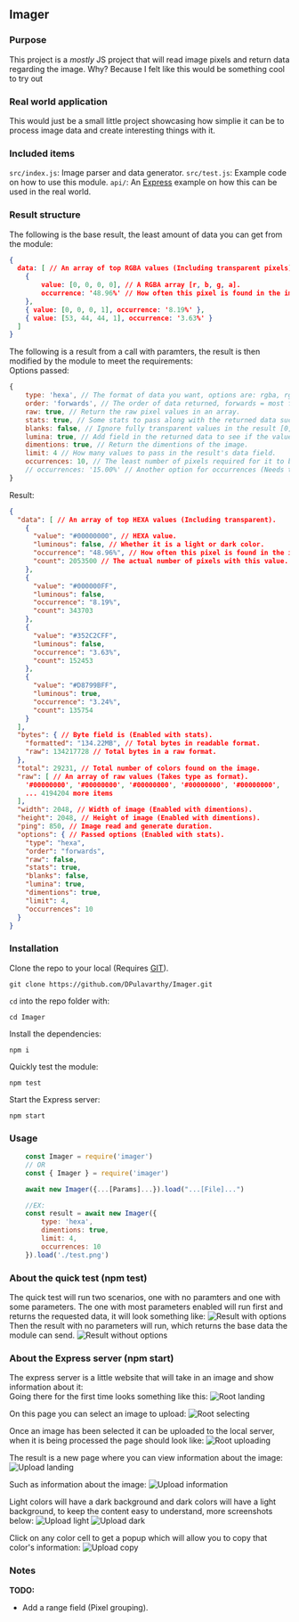 ## Imager

### Purpose
This project is a *mostly* JS project that will read image pixels and return data regarding the image.
Why? Because I felt like this would be something cool to try out

### Real world application
This would just be a small little project showcasing how simplie it can be to process image data and create interesting things with it.

### Included items
`src/index.js`: Image parser and data generator.
`src/test.js`: Example code on how to use this module.
`api/`: An [Express](https://www.npmjs.com/package/express) example on how this can be used in the real world.

### Result structure
The following is the base result, the least amount of data you can get from the module:
```json
{
  data: [ // An array of top RGBA values (Including transparent pixels).
    {
        value: [0, 0, 0, 0], // A RGBA array [r, b, g, a].
        occurrence: '48.96%' // How often this pixel is found in the image.
    },
    { value: [0, 0, 0, 1], occurrence: '8.19%' },
    { value: [53, 44, 44, 1], occurrence: '3.63%' }
  ]
}
```

The following is a result from a call with paramters, the result is then modified by the module to meet the requirements:
<br />
Options passed:
```js
{
    type: 'hexa', // The format of data you want, options are: rgba, rgb, hexa, hex.
    order: 'forwards', // The order of data returned, forwards = most found values & backwards = least found values.
    raw: true, // Return the raw pixel values in an array.
    stats: true, // Some stats to pass along with the returned data such as ping or bytes of data processed.
    blanks: false, // Ignore fully transparent values in the result [0, 0, 0, 0].
    lumina: true, // Add field in the returned data to see if the value is a light color or dark color.
    dimentions: true, // Return the dimentions of the image.
    limit: 4 // How many values to pass in the result's data field.
    occurrences: 10, // The least number of pixels required for it to be required in the result (Not applicable to paramter: raw).
    // occurrences: '15.00%' // Another option for occurrences (Needs to occur at least X percent in order to be available in result).
}
```
Result:

```json
{
  "data": [ // An array of top HEXA values (Including transparent).
    {
      "value": "#00000000", // HEXA value.
      "luminous": false, // Whether it is a light or dark color.
      "occurrence": "48.96%", // How often this pixel is found in the image.
      "count": 2053500 // The actual number of pixels with this value.
    },
    {
      "value": "#000000FF",
      "luminous": false,
      "occurrence": "8.19%",
      "count": 343703
    },
    {
      "value": "#352C2CFF",
      "luminous": false,
      "occurrence": "3.63%",
      "count": 152453
    },
    {
      "value": "#D8799BFF",
      "luminous": true,
      "occurrence": "3.24%",
      "count": 135754
    }
  ],
  "bytes": { // Byte field is (Enabled with stats).
    "formatted": "134.22MB", // Total bytes in readable format.
    "raw": 134217728 // Total bytes in a raw format.
  },
  "total": 29231, // Total number of colors found on the image.
  "raw": [ // An array of raw values (Takes type as format).
    '#00000000', '#00000000', '#00000000', '#00000000', '#00000000',
    ... 4194204 more items
  ],
  "width": 2048, // Width of image (Enabled with dimentions).
  "height": 2048, // Height of image (Enabled with dimentions).
  "ping": 850, // Image read and generate duration.
  "options": { // Passed options (Enabled with stats).
    "type": "hexa",
    "order": "forwards",
    "raw": false,
    "stats": true,
    "blanks": false,
    "lumina": true,
    "dimentions": true,
    "limit": 4,
    "occurrences": 10
  }
}
```


### Installation
Clone the repo to your local (Requires [GIT](https://git-scm.com/)).
```
git clone https://github.com/DPulavarthy/Imager.git
```

`cd` into the repo folder with:
```
cd Imager
```

Install the dependencies:
```
npm i
```

Quickly test the module:
```
npm test
```

Start the Express server:
```
npm start
```

### Usage
```js
    const Imager = require('imager')
    // OR
    const { Imager } = require('imager')

    await new Imager({...[Params]...}).load("...[File]...")

    //EX:
    const result = await new Imager({
        type: 'hexa',
        dimentions: true,
        limit: 4,
        occurrences: 10
    }).load('./test.png')
```

### About the quick test (npm test)
The quick test will run two scenarios, one with no paramters and one with some parameters.
The one with most parameters enabled will run first and returns the requested data, it will look something like:
![Result with options](./assets/result-options.png)
Then the result with no parameters will run, which returns the base data the module can send.
![Result without options](./assets/result-base.png)

### About the Express server (npm start)
The express server is a little website that will take in an image and show information about it:
<br />
Going there for the first time looks something like this:
![Root landing](./assets/root.png)

On this page you can select an image to upload:
![Root selecting](./assets/root-selecting.png)

Once an image has been selected it can be uploaded to the local server, when it is being processed the page should look like:
![Root uploading](./assets/root-uploading.png)

The result is a new page where you can view information about the image:
![Upload landing](./assets/upload-landing.png)

Such as information about the image:
![Upload information](./assets/upload-info.png)

Light colors will have a dark background and dark colors will have a light background, to keep the content easy to understand, more screenshots below:
![Upload light](./assets/upload-select-light.png)
![Upload dark](./assets/upload-select-dark.png)

Click on any color cell to get a popup which will allow you to copy that color's information:
![Upload copy](./assets/upload-copy.png)

### Notes
**TODO:**
* Add a range field (Pixel grouping).